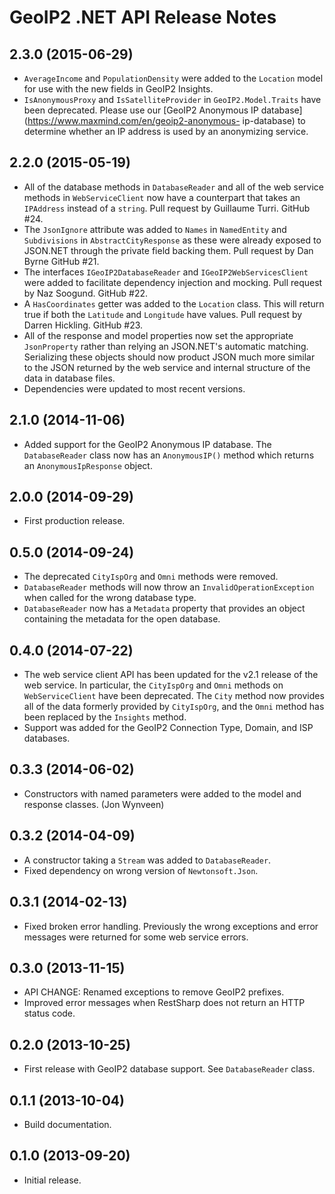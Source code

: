 GeoIP2 .NET API Release Notes
=============================

2.3.0 (2015-06-29)
------------------

* `AverageIncome` and `PopulationDensity` were added to the `Location`
  model for use with the new fields in GeoIP2 Insights.
* `IsAnonymousProxy` and `IsSatelliteProvider` in `GeoIP2.Model.Traits` have
  been deprecated. Please use our [GeoIP2 Anonymous IP
  database](https://www.maxmind.com/en/geoip2-anonymous- ip-database) to
  determine whether an IP address is used by an anonymizing service.

2.2.0 (2015-05-19)
------------------

* All of the database methods in `DatabaseReader` and all of the web service
  methods in `WebServiceClient` now have a counterpart that takes an
  `IPAddress` instead of a `string`. Pull request by Guillaume Turri. GitHub
  #24.
* The `JsonIgnore` attribute was added to `Names` in `NamedEntity` and
  `Subdivisions` in `AbstractCityResponse` as  these were already exposed to
  JSON.NET through the private field backing them. Pull request by Dan Byrne
  GitHub #21.
* The interfaces `IGeoIP2DatabaseReader` and `IGeoIP2WebServicesClient` were
  added to facilitate dependency injection and mocking. Pull request by Naz
  Soogund. GitHub #22.
* A `HasCoordinates` getter was added to the `Location` class. This will
  return true if both the `Latitude` and `Longitude` have values. Pull request
  by Darren Hickling. GitHub #23.
* All of the response and model properties now set the appropriate
  `JsonProperty` rather than relying an JSON.NET's automatic matching.
  Serializing these objects should now product JSON much more similar to the
  JSON returned by the web service and internal structure of the data in
  database files.
* Dependencies were updated to most recent versions.

2.1.0 (2014-11-06)
------------------

* Added support for the GeoIP2 Anonymous IP database. The `DatabaseReader`
  class now has an `AnonymousIP()` method which returns an
  `AnonymousIpResponse` object.

2.0.0 (2014-09-29)
------------------

* First production release.

0.5.0 (2014-09-24)
------------------

* The deprecated `CityIspOrg` and `Omni` methods were removed.
* `DatabaseReader` methods will now throw an `InvalidOperationException` when
  called for the wrong database type.
* `DatabaseReader` now has a `Metadata` property that provides an object
   containing the metadata for the open database.

0.4.0 (2014-07-22)
------------------

* The web service client API has been updated for the v2.1 release of the web
  service. In particular, the `CityIspOrg` and `Omni` methods on
  `WebServiceClient` have been deprecated. The `City` method now provides all
  of the data formerly provided by `CityIspOrg`, and the `Omni` method has
  been replaced by the `Insights` method.
* Support was added for the GeoIP2 Connection Type, Domain, and ISP databases.


0.3.3 (2014-06-02)
------------------

* Constructors with named parameters were added to the model and response
  classes. (Jon Wynveen)

0.3.2 (2014-04-09)
------------------

* A constructor taking a `Stream` was added to `DatabaseReader`.
* Fixed dependency on wrong version of `Newtonsoft.Json`.

0.3.1 (2014-02-13)
------------------

* Fixed broken error handling. Previously the wrong exceptions and error
  messages were returned for some web service errors.

0.3.0 (2013-11-15)
------------------

* API CHANGE: Renamed exceptions to remove GeoIP2 prefixes.
* Improved error messages when RestSharp does not return an HTTP status code.

0.2.0 (2013-10-25)
------------------

* First release with GeoIP2 database support. See `DatabaseReader` class.

0.1.1 (2013-10-04)
------------------

* Build documentation.

0.1.0 (2013-09-20)
------------------

* Initial release.

